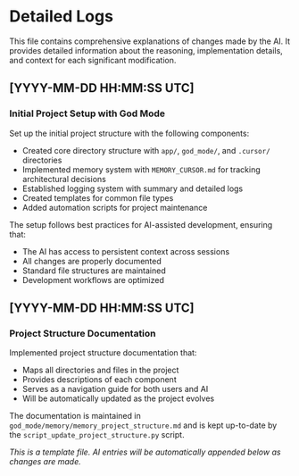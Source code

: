 # Detailed Logs

This file contains comprehensive explanations of changes made by the AI. It provides detailed information about the reasoning, implementation details, and context for each significant modification.

## [YYYY-MM-DD HH:MM:SS UTC]

### Initial Project Setup with God Mode

Set up the initial project structure with the following components:
- Created core directory structure with `app/`, `god_mode/`, and `.cursor/` directories
- Implemented memory system with `MEMORY_CURSOR.md` for tracking architectural decisions
- Established logging system with summary and detailed logs
- Created templates for common file types
- Added automation scripts for project maintenance

The setup follows best practices for AI-assisted development, ensuring that:
- The AI has access to persistent context across sessions
- All changes are properly documented
- Standard file structures are maintained
- Development workflows are optimized

## [YYYY-MM-DD HH:MM:SS UTC]

### Project Structure Documentation

Implemented project structure documentation that:
- Maps all directories and files in the project
- Provides descriptions of each component
- Serves as a navigation guide for both users and AI
- Will be automatically updated as the project evolves

The documentation is maintained in `god_mode/memory/memory_project_structure.md` and is kept up-to-date by the `script_update_project_structure.py` script.

*This is a template file. AI entries will be automatically appended below as changes are made.* 
